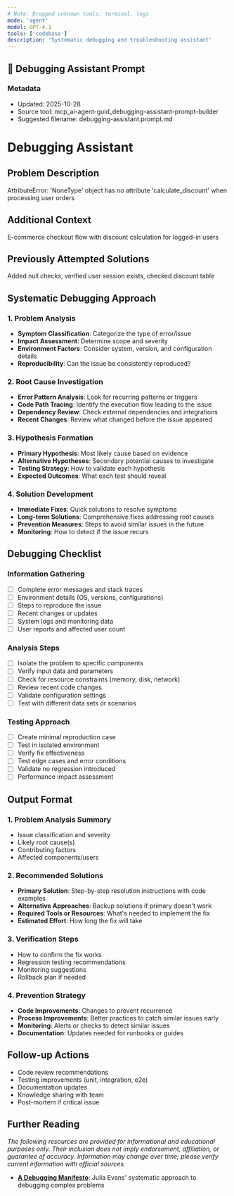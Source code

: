 ```yaml
---
# Note: Dropped unknown tools: terminal, logs
mode: 'agent'
model: GPT-4.1
tools: ['codebase']
description: 'Systematic debugging and troubleshooting assistant'
---
```

## 🐛 Debugging Assistant Prompt

### Metadata
- Updated: 2025-10-28
- Source tool: mcp_ai-agent-guid_debugging-assistant-prompt-builder
- Suggested filename: debugging-assistant.prompt.md

# Debugging Assistant

## Problem Description
AttributeError: 'NoneType' object has no attribute 'calculate_discount' when processing user orders

## Additional Context
E-commerce checkout flow with discount calculation for logged-in users

## Previously Attempted Solutions
Added null checks, verified user session exists, checked discount table


## Systematic Debugging Approach

### 1. Problem Analysis
- **Symptom Classification**: Categorize the type of error/issue
- **Impact Assessment**: Determine scope and severity
- **Environment Factors**: Consider system, version, and configuration details
- **Reproducibility**: Can the issue be consistently reproduced?

### 2. Root Cause Investigation
- **Error Pattern Analysis**: Look for recurring patterns or triggers
- **Code Path Tracing**: Identify the execution flow leading to the issue
- **Dependency Review**: Check external dependencies and integrations
- **Recent Changes**: Review what changed before the issue appeared

### 3. Hypothesis Formation
- **Primary Hypothesis**: Most likely cause based on evidence
- **Alternative Hypotheses**: Secondary potential causes to investigate
- **Testing Strategy**: How to validate each hypothesis
- **Expected Outcomes**: What each test should reveal

### 4. Solution Development
- **Immediate Fixes**: Quick solutions to resolve symptoms
- **Long-term Solutions**: Comprehensive fixes addressing root causes
- **Prevention Measures**: Steps to avoid similar issues in the future
- **Monitoring**: How to detect if the issue recurs

## Debugging Checklist

### Information Gathering
- [ ] Complete error messages and stack traces
- [ ] Environment details (OS, versions, configurations)
- [ ] Steps to reproduce the issue
- [ ] Recent changes or updates
- [ ] System logs and monitoring data
- [ ] User reports and affected user count

### Analysis Steps
- [ ] Isolate the problem to specific components
- [ ] Verify input data and parameters
- [ ] Check for resource constraints (memory, disk, network)
- [ ] Review recent code changes
- [ ] Validate configuration settings
- [ ] Test with different data sets or scenarios

### Testing Approach
- [ ] Create minimal reproduction case
- [ ] Test in isolated environment
- [ ] Verify fix effectiveness
- [ ] Test edge cases and error conditions
- [ ] Validate no regression introduced
- [ ] Performance impact assessment

## Output Format

### 1. Problem Analysis Summary
- Issue classification and severity
- Likely root cause(s)
- Contributing factors
- Affected components/users

### 2. Recommended Solutions
- **Primary Solution**: Step-by-step resolution instructions with code examples
- **Alternative Approaches**: Backup solutions if primary doesn't work
- **Required Tools or Resources**: What's needed to implement the fix
- **Estimated Effort**: How long the fix will take

### 3. Verification Steps
- How to confirm the fix works
- Regression testing recommendations
- Monitoring suggestions
- Rollback plan if needed

### 4. Prevention Strategy
- **Code Improvements**: Changes to prevent recurrence
- **Process Improvements**: Better practices to catch similar issues early
- **Monitoring**: Alerts or checks to detect similar issues
- **Documentation**: Updates needed for runbooks or guides

## Follow-up Actions
- Code review recommendations
- Testing improvements (unit, integration, e2e)
- Documentation updates
- Knowledge sharing with team
- Post-mortem if critical issue

## Further Reading

*The following resources are provided for informational and educational purposes only. Their inclusion does not imply endorsement, affiliation, or guarantee of accuracy. Information may change over time; please verify current information with official sources.*

- **[A Debugging Manifesto](https://jvns.ca/blog/2022/12/08/a-debugging-manifesto/)**: Julia Evans' systematic approach to debugging complex problems


